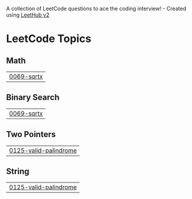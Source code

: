 A collection of LeetCode questions to ace the coding interview! - Created using [LeetHub v2](https://github.com/arunbhardwaj/LeetHub-2.0)
<!---LeetCode Topics Start-->
# LeetCode Topics
## Math
|  |
| ------- |
| [0069-sqrtx](https://github.com/mridula2611/LeetCode/tree/master/0069-sqrtx) |
## Binary Search
|  |
| ------- |
| [0069-sqrtx](https://github.com/mridula2611/LeetCode/tree/master/0069-sqrtx) |
## Two Pointers
|  |
| ------- |
| [0125-valid-palindrome](https://github.com/mridula2611/LeetCode/tree/master/0125-valid-palindrome) |
## String
|  |
| ------- |
| [0125-valid-palindrome](https://github.com/mridula2611/LeetCode/tree/master/0125-valid-palindrome) |
<!---LeetCode Topics End-->
